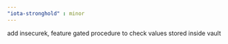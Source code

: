 ```yaml
---
"iota-stronghold" : minor
---
```


add insecurek, feature gated procedure to check values stored inside vault